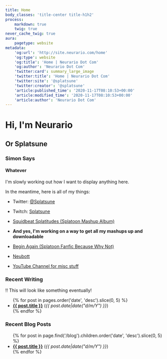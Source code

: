 ```yaml
---
title: Home
body_classes: 'title-center title-h1h2'
process:
    markdown: true
    twig: true
never_cache_twig: true
aura:
    pagetype: website
metadata:
    'og:url': 'http://site.neurario.com/home'
    'og:type': website
    'og:title': 'Home | Neurario Dot Com'
    'og:author': 'Neurario Dot Com'
    'twitter:card': summary_large_image
    'twitter:title': 'Home | Neurario Dot Com'
    'twitter:site': '@splatsune'
    'twitter:creator': '@splatsune'
    'article:published_time': '2020-11-17T08:10:53+00:00'
    'article:modified_time': '2020-11-17T08:10:53+00:00'
    'article:author': 'Neurario Dot Com'
---
```


# Hi, I'm Neurario
## Or Splatsune
### Simon Says
#### Whatever




I'm slowly working out how I want to display anything here.

In the meantime, here is all of my things:

* Twitter: [@Splatsune](https://twitter.com/Splatsune)
* Twitch: [Splatsune](https://www.twitch.tv/splatsune)

* [Squidbeat Splatitudes (Splatoon Mashup Album)](/mashups/squidbeat-splatitudes)
* **And yes, I'm working on a way to get all my mashups up and downloadable**
* [Begin Again (Splatoon Fanfic Because Why Not)](/writing/begin-again)
* [Neubott](https://github.com/sflavelle/neubott)
* [YouTube Channel for misc stuff](https://www.youtube.com/channel/UC0sfamZ9PWIHv76RF9B2l_g)

### Recent Writing

!! This will look like something eventually!

<ul>
{% for post in pages.order('date', 'desc').slice(0, 5) %}
    <li class="recent-posts">
        <strong><a href="{{ post.url }}">{{ post.title }}</a></strong> (<em>{{ post.date|date("d/m/Y") }}</em>)
    </li>
{% endfor %}
</ul>

### Recent Blog Posts
<ul>
{% for post in page.find('/blog').children.order('date', 'desc').slice(0, 5) %}
    <li class="recent-posts">
        <strong><a href="{{ post.url }}">{{ post.title }}</a></strong> (<em>{{ post.date|date("d/m/Y") }}</em>)
    </li>
{% endfor %}
</ul>